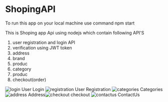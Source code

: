 # ShopingAPI
To run this app on your local machine use command  npm start

This is Shoping app Api using nodejs which contain following API'S
1) user registration and login  API
2) verification using JWT token 
3) address
4) brand
5) produc
7) category
8) produc
9) checkout(order)

![login](https://user-images.githubusercontent.com/82281265/168430245-d396fa04-be23-4aa1-9ec7-e4ec4f1a11c1.png)
User Login
![registration](https://user-images.githubusercontent.com/82281265/168430257-e87e3005-d9b8-479a-9523-caf0a8098027.png)
User Registration 
![categories](https://user-images.githubusercontent.com/82281265/168430270-4a21139e-9716-4648-bbd5-90060fe2cb0a.png)
Categories
![address](https://user-images.githubusercontent.com/82281265/168430283-759b7a1b-6219-4be1-949f-eb9521dbb823.png)
Address![checkout](https://user-images.githubusercontent.com/82281265/168430293-53e0f72f-abfc-4178-8265-b1d0607eeab3.png)
checkout
![contactus](https://user-images.githubusercontent.com/82281265/168430306-6e66276b-5420-4db9-81b6-4ae56a188c0a.png)
ContactUs
